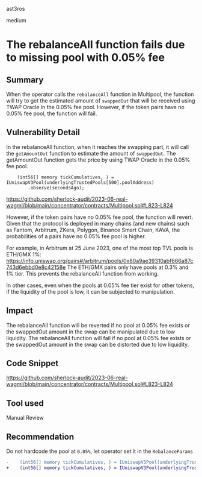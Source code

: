 ast3ros

medium

# The rebalanceAll function fails due to missing pool with 0.05% fee

## Summary

When the operator calls the `rebalanceAll` function in Multipool, the function will try to get the estimated amount of `swappedOut` that will be received using TWAP Oracle in the 0.05% fee pool. However, if the token pairs have no 0.05% fee pool, the function will fail.

## Vulnerability Detail

In the rebalanceAll function, when it reaches the swapping part, it will call the `getAmountOut` function to estimate the amount of `swappedOut`. The getAmountOut function gets the price by using TWAP Oracle in the 0.05% fee pool.

        (int56[] memory tickCumulatives, ) = IUniswapV3Pool(underlyingTrustedPools[500].poolAddress)
            .observe(secondsAgo);

https://github.com/sherlock-audit/2023-06-real-wagmi/blob/main/concentrator/contracts/Multipool.sol#L823-L824

However, if the token pairs have no 0.05% fee pool, the function will revert. Given that the protocol is deployed in many chains (and new chains) such as Fantom, Arbitrum, ZKera, Polygon, Binance Smart Chain, KAVA, the probabilities of a pairs have no 0.05% fee pool is higher.

For example, in Arbitrum at 25 June 2023, one of the most top TVL pools is ETH/GMX 1%: https://info.uniswap.org/pairs#/arbitrum/pools/0x80a9ae39310abf666a87c743d6ebbd0e8c42158e
The ETH/GMX pairs only have pools at 0.3% and 1% tier. This prevents the rebalanceAll function from working.

In other cases, even when the pools at 0.05% fee tier exist for other tokens, if the liquidity of the pool is low, it can be subjected to manipulation.

## Impact

The rebalanceAll function will be reverted if no pool at 0.05% fee exists or the swappedOut amount in the swap can be manipulated due to low liquidity.
The rebalanceAll function will fail if no pool at 0.05% fee exists or the swappedOut amount in the swap can be distorted due to low liquidity.

## Code Snippet

https://github.com/sherlock-audit/2023-06-real-wagmi/blob/main/concentrator/contracts/Multipool.sol#L823-L824

## Tool used

Manual Review

## Recommendation

Do not hardcode the pool at `0.05%`, let operator set it in the `RebalanceParams`

```diff
-    (int56[] memory tickCumulatives, ) = IUniswapV3Pool(underlyingTrustedPools[500].poolAddress)
+    (int56[] memory tickCumulatives, ) = IUniswapV3Pool(underlyingTrustedPools[feeTier].poolAddress)
```
